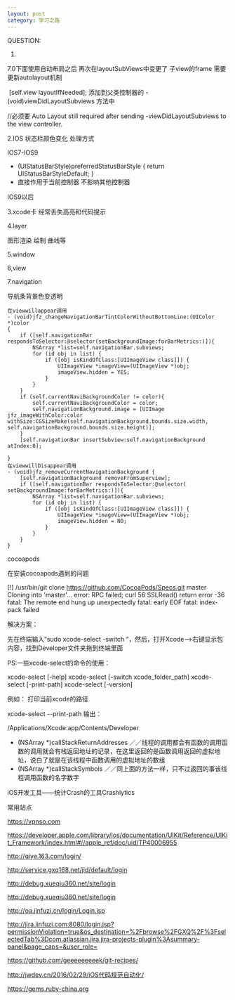 ```yaml
---
layout: post
category: 学习之路
---
```


QUESTION:

1.

7.0下面使用自动布局之后 再次在layoutSubViews中变更了 子view的frame 需要更新autolayout机制

​    [self.view layoutIfNeeded]; 添加到父类控制器的 -(void)viewDidLayoutSubviews 方法中



//必须要 Auto Layout still required after sending -viewDidLayoutSubviews to the view controller.

2.IOS 状态栏颜色变化  处理方式

IOS7-IOS9

- (UIStatusBarStyle)preferredStatusBarStyle
  {
    return UIStatusBarStyleDefault;
  }
- 直接作用于当前控制器 不影响其他控制器



IOS9以后



3.xcode卡 经常丢失高亮和代码提示



4.layer

图形渲染 绘制 曲线等

5.window



6,view



7.navigation





导航条背景色变透明

```
在viewwillappear调用
- (void)jfz_changeNavigationBarTintColorWithoutBottomLine:(UIColor *)color
{
    if ([self.navigationBar respondsToSelector:@selector(setBackgroundImage:forBarMetrics:)]){
        NSArray *list=self.navigationBar.subviews;
        for (id obj in list) {
            if ([obj isKindOfClass:[UIImageView class]]) {
                UIImageView *imageView=(UIImageView *)obj;
                imageView.hidden = YES;
            }
        }
    }
    if (self.currentNaviBackgroundColor != color){
        self.currentNaviBackgroundColor = color;
        self.navigationBackground.image = [UIImage jfz_imageWithColor:color withSize:CGSizeMake(self.navigationBackground.bounds.size.width, self.navigationBackground.bounds.size.height)];
    }
    [self.navigationBar insertSubview:self.navigationBackground atIndex:0];
    
}
在viewwillDisappear调用
- (void)jfz_removeCurrentNavigationBackground {
    [self.navigationBackground removeFromSuperview];
    if ([self.navigationBar respondsToSelector:@selector( setBackgroundImage:forBarMetrics:)]){
        NSArray *list=self.navigationBar.subviews;
        for (id obj in list) {
            if ([obj isKindOfClass:[UIImageView class]]) {
                UIImageView *imageView=(UIImageView *)obj;
                imageView.hidden = NO;
            }
        }
    }
}
```



cocoapods



在安装cocoapods遇到的问题

 [!] /usr/bin/git clone https://github.com/CocoaPods/Specs.git master
Cloning into 'master'...
error: RPC failed; curl 56 SSLRead() return error -36
fatal: The remote end hung up unexpectedly
fatal: early EOF
fatal: index-pack failed

解决方案： 

先在终端输入”sudo xcode-select -switch “，然后，打开Xcode—>右键显示包内容，找到Developer文件夹拖到终端里面

PS:一些xcode-select的命令的使用：

xcode-select [-help]
xcode-select [-switch xcode_folder_path]
xcode-select [-print-path]
xcode-select [-version]

例如： 
打印当前xcode的路径

xcode-select --print-path
输出：

/Applications/Xcode.app/Contents/Developer







+ (NSArray *)callStackReturnAddresses ／／线程的调用都会有函数的调用函数的调用就会有栈返回地址的记录，在这里返回的是函数调用返回的虚拟地址，说白了就是在该线程中函数调用的虚拟地址的数组
+ (NSArray *)callStackSymbols ／／同上面的方法一样，只不过返回的事该线程调用函数的名字数字






iOS开发工具——统计Crash的工具Crashlytics






常用站点

https://vpnso.com

https://developer.apple.com/library/ios/documentation/UIKit/Reference/UIKit_Framework/index.html#//apple_ref/doc/uid/TP40006955

http://qiye.163.com/login/

http://service.gxq168.net/jid/default/login

http://debug.xueqiu360.net/site/login

http://debug.xueqiu360.net/site/login

http://oa.jinfuzi.cn/login/Login.jsp

http://jira.jinfuzi.com:8080/login.jsp?permissionViolation=true&os_destination=%2Fbrowse%2FGXQ%2F%3FselectedTab%3Dcom.atlassian.jira.jira-projects-plugin%3Asummary-panel&page_caps=&user_role=

https://github.com/geeeeeeeeek/git-recipes/

http://jwdev.cn/2016/02/29/iOS代码规范自动化/

https://gems.ruby-china.org

